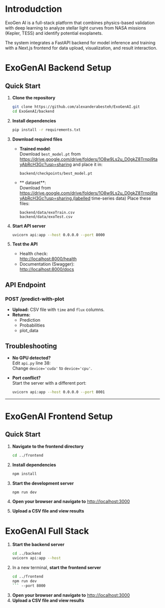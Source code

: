 # Introdudction
ExoGen AI is a full-stack platform that combines physics-based validation with deep learning to analyze stellar light curves from NASA missions (Kepler, TESS) and identify potential exoplanets.

The system integrates a FastAPI backend for model inference and training with a Next.js frontend for data upload, visualization, and result interaction.

# ExoGenAI Backend Setup

## Quick Start

1. **Clone the repository**

   ```bash
   git clone https://github.com/alexanderabesteh/ExoGenAI.git
   cd ExoGenAI/backend
   ```

2. **Install dependencies**

   ```bash
   pip install -r requirements.txt
   ```

3. **Download required files**

   - **Trained model**:  
     Download `best_model.pt` from https://drive.google.com/drive/folders/1O8w9Ls2u_D0gkZ8Trnpj9tayAbRcH3Gc?usp=sharing and place it in:
     ```
     backend/checkpoints/best_model.pt
     ```
   - ** dataset**:  
     Download from https://drive.google.com/drive/folders/1O8w9Ls2u_D0gkZ8Trnpj9tayAbRcH3Gc?usp=sharing.(labelled time-series data)
     Place these files:
     ```
     backend/data/exoTrain.csv
     backend/data/exoTest.csv
     ```

4. **Start API server**

   ```bash
   uvicorn api:app --host 0.0.0.0 --port 8000
   ```

5. **Test the API**

   - Health check:  
     [http://localhost:8000/health](http://localhost:8000/health)
   - Documentation (Swagger):  
     [http://localhost:8000/docs](http://localhost:8000/docs)

## API Endpoint

### **POST /predict-with-plot**

- **Upload:** CSV file with `time` and `flux` columns.
- **Returns:**  
  - Prediction  
  - Probabilities  
  - plot_data  

## Troubleshooting

- **No GPU detected?**  
  Edit `api.py` line 38:  
  Change `device='cuda'` to `device='cpu'`.

- **Port conflict?**  
  Start the server with a different port:
  ```bash
  uvicorn api:app --host 0.0.0.0 --port 8001
  ```

***

# ExoGenAI Frontend Setup

## Quick Start
1. **Navigate to the frontend directory**

   ```bash
   cd ../frontend
   ```

2. **Install dependencies**

   ```bash
   npm install
    ```
3. **Start the development server**
    ```bash
    npm run dev
    ```

4. **Open your browser and navigate to**
    [http://localhost:3000](http://localhost:3000)
5. **Upload a CSV file and view results**

# ExoGenAI Full Stack
1. **Start the backend server**
    ```bash
    cd ../backend
    uvicorn api:app --host
    ```
2. In a new terminal, **start the frontend server**
    ```bash
    cd ../frontend
    npm run dev
    ``` --port 8000
    ```
3. **Open your browser and navigate to**
    [http://localhost:3000](http://localhost:3000)
4. **Upload a CSV file and view results**
